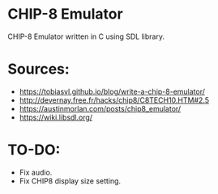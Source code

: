 # CHIP-8 Emulator
CHIP-8 Emulator written in C using SDL library.
# Sources:
- https://tobiasvl.github.io/blog/write-a-chip-8-emulator/
- http://devernay.free.fr/hacks/chip8/C8TECH10.HTM#2.5
- https://austinmorlan.com/posts/chip8_emulator/
- https://wiki.libsdl.org/
# TO-DO:
- Fix audio.
- Fix CHIP8 display size setting.

